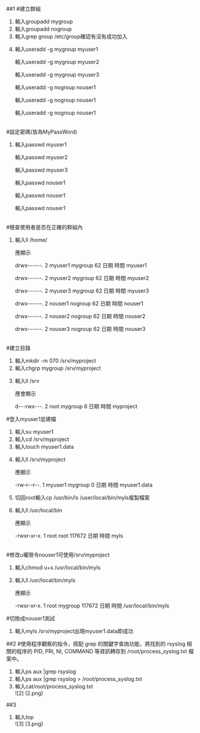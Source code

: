 ##1 
#建立群組
	<ol>
	<li>輸入groupadd mygroup</li>
	<li>輸入groupadd nogroup</li>
	<li>輸入grep group /etc/group確認有沒有成功加入</li>
	<li><p>輸入useradd -g mygroup myuser1</p>
		<p>輸入useradd -g mygroup myuser2</p>
		<p>輸入useradd -g mygroup myuser3</p>
		<p>輸入useradd -g nogroup nouser1</p>
		<p>輸入useradd -g nogroup nouser1</p>
		<p>輸入useradd -g nogroup nouser1</p></li>
	</ol>	
#設定密碼(皆為MyPassWord)	
	<ol>
	<li><p>輸入passwd myuser1</p>
		<p>輸入passwd myuser2</p>
		<p>輸入passwd myuser3</p>
		<p>輸入passwd nouser1</p>
		<p>輸入passwd nouser1</p>
		<p>輸入passwd nouser1</p></li>
	</ol>	
#檢查使用者是否在正確的群組內 
	<ol>
	<li><p>輸入ll /home/</p>
		<p>應顯示</p>
		<p>drwx------. 2	myuser1	mygroup	62 日期	時間	myuser1</p> 
		<p>drwx------. 2	myuser2	mygroup	62 日期	時間	myuser2</p>
		<p>drwx------. 2	myuser3	mygroup	62 日期	時間	myuser3</p> 
		<p>drwx------. 2	nouser1	nogroup	62 日期	時間	nouser1</p> 
		<p>drwx------. 2	nouser2	nogroup	62 日期	時間	nouser2</p> 
		<p>drwx------. 2	nouser3	nogroup	62 日期	時間	nouser3</p></li>
	</ol>	
#建立目錄	 
	<ol>
	<li>輸入mkdir -m 070 /srv/myproject</li>
	<li>輸入chgrp mygroup /srv/myproject</li>
	<li><p>輸入ll /srv</p>
		<p>應會顯示</p>
		<p>d---rwx---. 2	root	mygroup 6	日期	時間	myproject</p></li>
	</ol>
#登入myuser1並建檔 
	<ol>
	<li>輸入su myuser1</li>
	<li>輸入cd /srv/myproject</li>
	<li>輸入touch myuser1.data</li>
	<li><p>輸入ll /srv/myproject</p>
		<p>應顯示</p>
		<p>-rw-r--r--. 1	myuser1	mygroup	0	日期	時間	myuser1.data</li>
	<li>切回root輸入cp /usr/bin/ls /user/local/bin/myls複製檔案</li>
	<li><p>輸入ll /usr/local/bin</p>
		<p>應顯示</p>
		<p>-rwxr-xr-x. 1	root	root	117672	日期	時間	myls</v></li>
	</ol>	
#修改u權限令nouser1可使用/srv/myproject		
	<ol>
	<li>輸入chmod u+s /usr/local/bin/myls</li>
	<li><p>輸入ll /usr/local/bin/myls</p>
		<p>應顯示</p>
		<p>-rwsr-xr-x. 1	root	mygroup	117672	日期	時間	/usr/local/bin/myls</li>
	</ol>
#切換成nouser1測試		
	<ol>
	<li>輸入myls /srv/myproject出現myuser1.data即成功</li>
	</ol> 

##2
#使用程序觀察的指令，搭配 grep 的關鍵字查詢功能，將找到的 rsyslog 相關的程序的 PID, PRI, NI, COMMAND 等資訊轉存到 /root/process_syslog.txt 檔案中。
	<ol>
	<li>輸入ps aux |grep rsyslog</li>	
	<li>輸入ps aux |grep rsyslog > /root/process_syslog.txt</li>
	<li>輸入cat/root/process_syslog.txt</li>
![2] (2.png)
	</ol>
	
##3	
	<ol>
	<li>輸入top</li>
![3] (3.png)	
